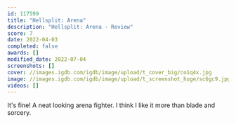```yaml
---
id: 117599
title: "Hellsplit: Arena"
description: "Hellsplit: Arena - Review"
score: 7
date: 2022-04-03
completed: false
awards: []
modified_date: 2022-07-04
screenshots: []
cover: //images.igdb.com/igdb/image/upload/t_cover_big/co1q4x.jpg
image: //images.igdb.com/igdb/image/upload/t_screenshot_huge/sc6gc9.jpg
videos: []
---
```

It's fine! A neat looking arena fighter. I think I like it more than blade and sorcery.